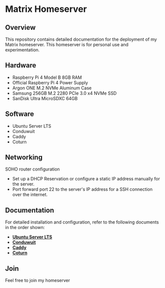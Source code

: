 # Matrix Homeserver

## Overview

This repository contains detailed documentation for the deployment of my Matrix homeserver.
This homeserver is for personal use and experimentation.

## Hardware

- Raspberry Pi 4 Model B 8GB RAM
- Official Raspberry Pi 4 Power Supply
- Argon ONE M.2 NVMe Aluminum Case
- Samsung 256GB M.2 2280 PCIe 3.0 x4 NVMe SSD
- SanDisk Ultra MicroSDXC 64GB

## Software

- Ubuntu Server LTS
- Conduwuit
- Caddy
- Coturn

## Networking

SOHO router configuration

- Set up a DHCP Reservation or configure a static IP address manually for the server.
- Port forward port 22 to the server's IP address for a SSH connection over the internet.

## Documentation

For detailed installation and configuration, refer to the following documents in the order shown:

- **[Ubuntu Server LTS](UBUNTU.md)**
- **[Conduwuit](CONDUWUIT.md)**
- **[Caddy](CADDY.md)**
- **[Coturn](COTURN.md)**

## Join

Feel free to join my homeserver
